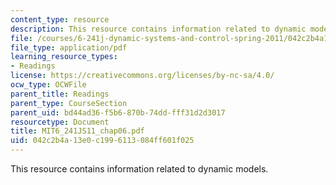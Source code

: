 ```yaml
---
content_type: resource
description: This resource contains information related to dynamic models.
file: /courses/6-241j-dynamic-systems-and-control-spring-2011/042c2b4a13e0c1996113084ff601f025_MIT6_241JS11_chap06.pdf
file_type: application/pdf
learning_resource_types:
- Readings
license: https://creativecommons.org/licenses/by-nc-sa/4.0/
ocw_type: OCWFile
parent_title: Readings
parent_type: CourseSection
parent_uid: bd44ad36-f5b6-870b-74dd-fff31d2d3017
resourcetype: Document
title: MIT6_241JS11_chap06.pdf
uid: 042c2b4a-13e0-c199-6113-084ff601f025
---
```

This resource contains information related to dynamic models.